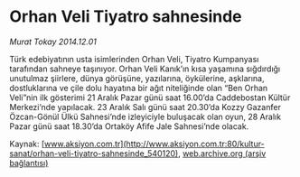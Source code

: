 # Orhan Veli Tiyatro sahnesinde

*Murat Tokay 2014.12.01*

<div class="pNewsDetailMainContent" itemprop="articleBody">
 <p>
  Türk edebiyatının usta isimlerinden Orhan Veli, Tiyatro Kumpanyası tarafından sahneye taşınıyor. Orhan Veli Kanık’ın kısa yaşamına sığdırdığı unutulmaz şiirlere, dünya görüşüne, yazılarına, öykülerine, aşklarına, dostluklarına ve çile dolu hayatına bir ağıt niteliğinde olan “Ben Orhan Veli”nin ilk gösterimi 21 Aralık Pazar günü saat 16.00’da Caddebostan Kültür Merkezi’nde yapılacak. 23 Aralık Salı günü saat 20.30’da Kozzy Gazanfer Özcan-Gönül Ülkü Sahnesi’nde izleyiciyle buluşacak olan oyun, 28 Aralık Pazar günü saat 18.30’da Ortaköy Afife Jale Sahnesi’nde olacak.
 </p>
</div>


Kaynak: [www.aksiyon.com.tr](http://www.aksiyon.com.tr:80/kultur-sanat/orhan-veli-tiyatro-sahnesinde_540120), [web.archive.org (arşiv bağlantısı)](http://web.archive.org/web/20141220140206/http://www.aksiyon.com.tr:80/kultur-sanat/orhan-veli-tiyatro-sahnesinde_540120)
